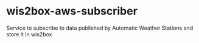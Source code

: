 # wis2box-aws-subscriber
Service to subscribe to data published by Automatic Weather Stations and store it in wis2box

